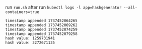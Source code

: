 run `run.sh`
after run `kubectl logs -l app=hashgenerator --all-containers=true`
```shell
timestamp appended 1737452064265
timestamp appended 1737452069262
timestamp appended 1737452074259
timestamp appended 1737452079258
hash value: 1259731941
hash value: 3272671135
```